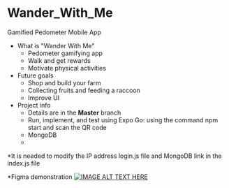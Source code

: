 # Wander_With_Me
Gamified Pedometer Mobile App 

* What is "Wander With Me"
  - Pedometer gamifying app
  - Walk and get rewards
  - Motivate physical activities
* Future goals
  - Shop and build your farm
  - Collecting fruits and feeding a raccoon
  - Improve UI
* Project info
  - Details are in the **Master** branch
  - Run, implement, and test using Expo Go: using the command npm start and scan the QR code
  - MongoDB
  - 
*It is needed to modify the IP address login.js file and MongoDB link in the index.js file

*Figma demonstration
[![IMAGE ALT TEXT HERE](https://img.youtube.com/vi/d9DVb6ZH93Q/0.jpg)](https://www.youtube.com/watch?v=d9DVb6ZH93Q)
